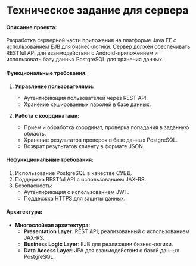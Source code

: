 # Техническое задание для сервера

#### Описание проекта:
Разработка серверной части приложения на платформе Java EE с использованием EJB для бизнес-логики. Сервер должен обеспечивать RESTful API для взаимодействия с Android-приложением и использовать базу данных PostgreSQL для хранения данных.

#### Функциональные требования:
1. **Управление пользователями:**
    - Аутентификация пользователей через REST API.
    - Хранение хэшированных паролей в базе данных.

2. **Работа с координатами:**
    - Прием и обработка координат, проверка попадания в заданную область.
    - Хранение результатов проверок в базе данных PostgreSQL.
    - Возврат результатов клиенту в формате JSON.

#### Нефункциональные требования:
1. Использование PostgreSQL в качестве СУБД.
2. Поддержка RESTful API с использованием JAX-RS.
3. Безопасность:
    - Аутентификация с использованием JWT.
    - Поддержка HTTPS для защиты данных.

#### Архитектура:
- **Многослойная архитектура**:
    - **Presentation Layer**: REST API, реализованный с использованием JAX-RS.
    - **Business Logic Layer**: EJB для реализации бизнес-логики.
    - **Data Access Layer**: JPA для взаимодействия с базой данных PostgreSQL.
